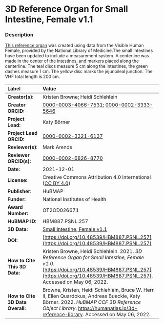 # 3D Reference Organ for Small Intestine, Female v1.1

### Description
[This reference organ](https://humanatlas.io/3d-reference-library) was created using data from the Visible Human Female, provided by the National Library of Medicine.The small intestines have been updated to include a measurement system. A centerline was made in the center of the intestines, and markers placed along the centerline. The teal discs measure 5 cm along the intestines, the green dashes measure 1 cm. The yellow disc marks the jejunoileal junction. The VHF total length is 200 cm.


| Label | Value |
| :------------- |:-------------|
| **Creator(s):** | Kristen Browne; Heidi Schlehlein |
| **Creator ORCID:** | [0000-0003-4066-7531](https://orcid.org/0000-0003-4066-7531); [0000-0002-3333-5646](https://orcid.org/0000-0002-3333-5646) |
| **Project Lead:** | Katy B&ouml;rner |
| **Project Lead ORCID:** | [0000-0002-3321-6137](https://orcid.org/0000-0002-3321-6137) |
| **Reviewer(s):** | Mark Arends | 
| **Reviewer ORCID(s):** |[0000-0002-6826-8770](https://doi.org/10.5072/0000-0002-6826-8770) |
| **Date:** | 2021-12-01 |
| **License:** | Creative Commons Attribution 4.0 International ([CC BY 4.0](https://creativecommons.org/licenses/by/4.0/)) |
| **Publisher:** | HuBMAP |
| **Funder:** | National Institutes of Health |
| **Award Number:** | OT2OD026671 |
| **HuBMAP ID:** | HBM887.PSNL.257|
| **3D Data:** | [Small Intestine, Female v1.1](https://cdn.humanatlas.io/hra-releases/v1.2/models/VH_F_Small_Intestine.glb) |
| **DOI:** | [https://doi.org/10.48539/HBM887.PSNL.257](https://doi.org/10.48539/HBM887.PSNL.257) |
| **How to Cite This 3D Data:** | Kristen Browne, Heidi Schlehlein. 2021. *3D Reference Organ for Small Intestine, Female v1.0.* [https://doi.org/10.48539/HBM887.PSNL.257](https://doi.org/10.48539/HBM887.PSNL.257). Accessed on May 06, 2022. |
| **How to Cite 3D Data Overall:** |  Browne, Kristen, Heidi Schlehlein, Bruce W. Herr II, Ellen Quardokus, Andreas Bueckle, Katy B&ouml;rner. 2022. *HuBMAP CCF 3D Reference Object Library*. https://humanatlas.io/3d-reference-library. Accessed on May 06, 2022. |
